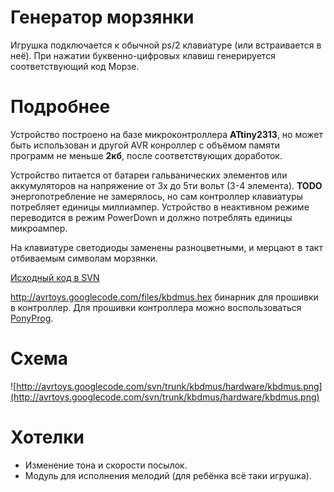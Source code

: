 # Генератор морзянки #

Игрушка подключается к обычной ps/2 клавиатуре (или встраивается в неё). При нажатии буквенно-цифровых клавиш генерируется соответствующий код Морзе.

# Подробнее #

Устройство построено на базе микроконтроллера **ATtiny2313**, но может быть использован и другой AVR конроллер с объёмом памяти программ не меньше **2кб**, после соответствующих доработок.

Устройство питается от батареи гальванических элементов или аккумуляторов на напряжение от 3х до 5ти вольт (3-4 элемента). **TODO** энергопотребление не замерялось, но сам контроллер клавиатуры потребляет единицы миллиампер. Устройство в неактивном режиме переводится в режим PowerDown и должно потреблять единицы микроампер.

На клавиатуре светодиоды заменены разноцветными, и мерцают в такт отбиваемым символам морзянки.

[Исходный код в SVN](http://avrtoys.googlecode.com/svn/trunk/kbdmus/)

http://avrtoys.googlecode.com/files/kbdmus.hex бинарник для прошивки в контроллер. Для прошивки контроллера можно воспользоваться [PonyProg](http://www.lancos.com/prog.html).

# Схема #

![http://avrtoys.googlecode.com/svn/trunk/kbdmus/hardware/kbdmus.png](http://avrtoys.googlecode.com/svn/trunk/kbdmus/hardware/kbdmus.png)

# Хотелки #

  * Изменение тона и скорости посылок.
  * Модуль для исполнения мелодий (для ребёнка всё таки игрушка).